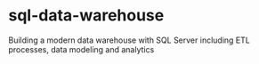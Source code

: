 # sql-data-warehouse
Building a modern data warehouse with SQL Server including ETL processes, data modeling and analytics
